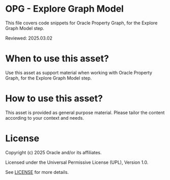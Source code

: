 # OPG - Explore Graph Model
 
This file covers code snippets for Oracle Property Graph, for the Explore Graph Model step.

Reviewed: 2025.03.02
 

# When to use this asset?

Use this asset as support material when working with Oracle Property Graph, for the Explore Graph Model step.


# How to use this asset?

This asset is provided as general purpose material. Please tailor the content according to your context and needs.


# License
 
Copyright (c) 2025 Oracle and/or its affiliates.
 
Licensed under the Universal Permissive License (UPL), Version 1.0.
 
See [LICENSE](https://github.com/oracle-devrel/technology-engineering/blob/main/LICENSE) for more details.
